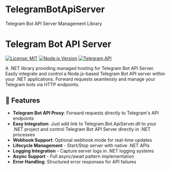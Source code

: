 # TelegramBotApiServer
Telegram Bot API Server Management Library

# Telegram Bot API Server

[![License: MIT](https://img.shields.io/badge/License-MIT-blue.svg)](https://opensource.org/licenses/MIT)
[![Node.js Version](https://img.shields.io/badge/node-%3E%3D%2018.0.0-brightgreen)](https://nodejs.org/)
[![Telegram API](https://img.shields.io/badge/Telegram%20Bot%20API-6.9+-lightgrey)](https://core.telegram.org/bots/api)

A .NET library providing managed hosting for Telegram Bot API Server. Easily integrate and control a Node.js-based Telegram Bot API server within your .NET applications. Forward requests seamlessly and manage your Telegram bots via HTTP endpoints.

## 🚀 Features

- **Telegram Bot API Proxy**: Forward requests directly to Telegram's API endpoints
- **Easy Integration**: Just add link to Telegram.Bot.ApiServer.dll to your .NET project and control Telegram Bot API Server directly in .NET processes
- **Webhook Support**: Optional webhook mode for real-time updates
- **Lifecycle Management** - Start/Stop server with native .NET APIs
- **Logging Integration** - Capture server logs in .NET logging systems
- **Async Support** - Full async/await pattern implementation
- **Error Handling**: Structured error responses for API failures
